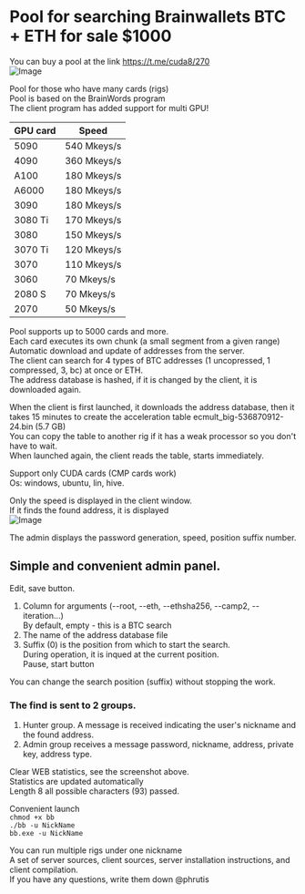 # Pool for searching Brainwallets BTC + ETH for sale $1000<br>
You can buy a pool at the link https://t.me/cuda8/270<br>
![Image](https://github.com/user-attachments/assets/1eb9242c-7c0c-4f92-b53a-e0117a25ad62)<br>

Pool for those who have many cards (rigs)<br>
Pool is based on the BrainWords program<br>
The client program has added support for multi GPU!<br>

| GPU card | Speed |
|----------|-------------|
| 5090     | 540 Mkeys/s |
| 4090     | 360 Mkeys/s |
| A100     | 180 Mkeys/s |
| A6000    | 180 Mkeys/s |
| 3090     | 180 Mkeys/s |
| 3080 Ti  | 170 Mkeys/s |
| 3080     | 150 Mkeys/s |
| 3070 Ti  | 120 Mkeys/s |
| 3070     | 110 Mkeys/s |
| 3060     | 70 Mkeys/s |
| 2080 S   | 70 Mkeys/s |
| 2070     | 50 Mkeys/s |

Pool supports up to 5000 cards and more.<br>
Each card executes its own chunk (a small segment from a given range)<br>
Automatic download and update of addresses from the server.<br>
The client can search for 4 types of BTC addresses (1 uncopressed, 1 compressed, 3, bc) at once or ETH.<br>
The address database is hashed, if it is changed by the client, it is downloaded again.<br>

When the client is first launched, it downloads the address database, then it takes 15 minutes to create the acceleration table ecmult_big-536870912-24.bin (5.7 GB)<br>
You can copy the table to another rig if it has a weak processor so you don't have to wait.<br>
When launched again, the client reads the table, starts immediately.

Support only CUDA cards (CMP cards work)<br>
Os: windows, ubuntu, lin, hive.

Only the speed is displayed in the client window.<br>
If it finds the found address, it is displayed<br>
![Image](https://github.com/user-attachments/assets/80b744a2-2afe-44a4-a070-71e89c8f1656)

The admin displays the password generation, speed, position suffix number.

## Simple and convenient admin panel.<br>
Edit, save button.<br>
1. Column for arguments (--root, --eth, --ethsha256, --camp2, --iteration...)<br>
By default, empty - this is a BTC search<br>
2. The name of the address database file<br>
3. Suffix (0) is the position from which to start the search.<br>
During operation, it is inqued at the current position.<br>
Pause, start button<br>

You can change the search position (suffix) without stopping the work.<br>

### The find is sent to 2 groups.<br>
1. Hunter group. A message is received indicating the user's nickname and the found address.<br>
2. Admin group receives a message password, nickname, address, private key, address type.

Clear WEB statistics, see the screenshot above.<br>
Statistics are updated automatically<br>
Length 8 all possible characters (93) passed.

Convenient launch<br>
```chmod +x bb```<br>
```./bb -u NickName```<br>
```bb.exe -u NickName```

You can run multiple rigs under one nickname<br>
A set of server sources, client sources, server installation instructions, and client compilation.<br>
If you have any questions, write them down @phrutis
